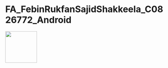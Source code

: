 # FA_FebinRukfanSajidShakkeela_C0826772_Android

<img src="https://github.com/FebinRukfan/FA_FebinRukfanSajidShakkeela_C0826772_Android/blob/screen_shots/screen_shots/Screenshot_20220215_225623.png" width="100">
